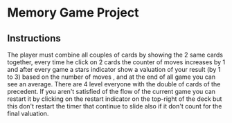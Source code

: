 # Memory Game Project

## Instructions

The player must combine all couples of cards by showing the 2 same cards together, every time he click on 2 cards the counter of moves increases by 1 and after every game a stars indicator show a valuation of your result (by 1 to 3) based on the number of moves , and at the end of all game you can see an average.
There are 4 level everyone with the double of cards of the precedent.
If you aren't satisfied of the flow of the current game you can restart it by clicking on the restart indicator on the top-right of the deck but this don't restart the timer that continue to slide also if it don't count for the final valuation.